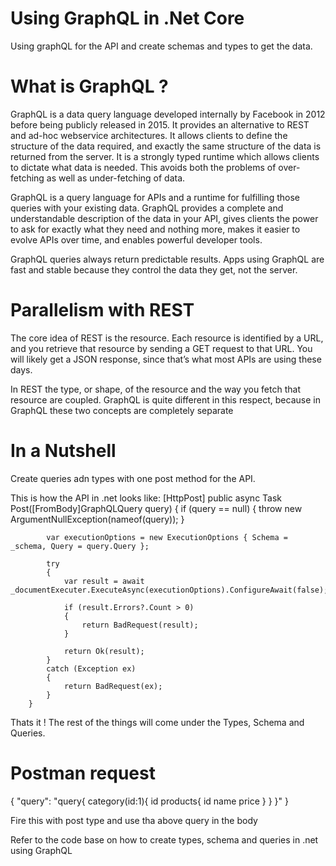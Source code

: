 # Using GraphQL in .Net Core
Using graphQL for the API and create schemas and types to get the data.

# What is GraphQL ?

GraphQL is a data query language developed internally by Facebook in 2012 before being publicly released in 2015. It provides an alternative to REST and ad-hoc webservice architectures. It allows clients to define the structure of the data required, and exactly the same structure of the data is returned from the server. It is a strongly typed runtime which allows clients to dictate what data is needed. This avoids both the problems of over-fetching as well as under-fetching of data.

GraphQL is a query language for APIs and a runtime for fulfilling those queries with your existing data. GraphQL provides a complete and understandable description of the data in your API, gives clients the power to ask for exactly what they need and nothing more, makes it easier to evolve APIs over time, and enables powerful developer tools.

GraphQL queries always return predictable results. Apps using GraphQL are fast and stable because they control the data they get, not the server.

# Parallelism with REST
The core idea of REST is the resource. Each resource is identified by a URL, and you retrieve that resource by sending a GET request to that URL. You will likely get a JSON response, since that’s what most APIs are using these days. 

In REST the type, or shape, of the resource and the way you fetch that resource are coupled. GraphQL is quite different in this respect, because in GraphQL these two concepts are completely separate

# In a Nutshell
Create queries adn types with one post method for the API.

This is how the API in .net looks like:
        [HttpPost]
        public async Task<IActionResult> Post([FromBody]GraphQLQuery query)
        {
            if (query == null) { throw new ArgumentNullException(nameof(query)); }

            var executionOptions = new ExecutionOptions { Schema = _schema, Query = query.Query };

            try
            {
                var result = await _documentExecuter.ExecuteAsync(executionOptions).ConfigureAwait(false);

                if (result.Errors?.Count > 0)
                {
                    return BadRequest(result);
                }

                return Ok(result);
            }
            catch (Exception ex)
            {
                return BadRequest(ex);
            }
        }

Thats it ! The rest of the things will come under the Types, Schema and Queries.

# Postman request
{ 
 "query":
  "query{
     category(id:1){
        id
       products{
       	id
       	name
       	price
       }
     }
   }"
}

Fire this with post type and use tha above query in the body

Refer to the code base on how to create types, schema and queries in .net using GraphQL

